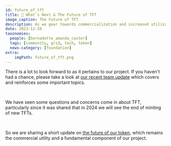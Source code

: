 ```yaml
---
id: future_of_tft
title: 🔮 What's Next & The Future of TFT
image_caption: The Future of TFT
description: As we gear towards commercialization and increased utilization in the next phase of ThreeFold, we have major updates starting 2024 right here. 
date: 2023-12-28
taxonomies:
  people: [bernadette_amanda_caster]
  tags: [community, grid, tech, token]
  news-category: [foundation]
extra:
    imgPath: future_of_tft.png
---
```


There is a lot to look forward to as it pertains to our project. If you haven't had a chance, please take a look at [our recent team update](https://forum.threefold.io/t/december-22-2023-update-from-the-team/4170) which covers and reinforces some important topics.

<br/>

We have seen some questions and concerns come in about TFT, particularly since it was shared that in 2024 we will see the end of minting of new TFTs.

<br/>

So we are sharing a short update on [the future of our token](https://forum.threefold.io/t/the-future-of-tft/4177), which remains the commercial utility and a fundamental component of our project.